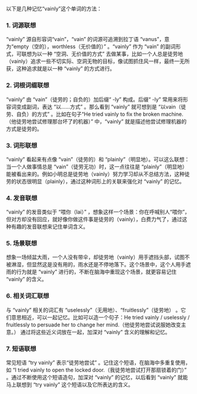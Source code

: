 以下是几种记忆“vainly”这个单词的方法：

### 1. 词源联想
“vainly” 源自形容词“vain”，“vain” 的词源可追溯到拉丁语 “vanus”，意为“empty（空的），worthless（无价值的）” 。“vainly” 作为 “vain” 的副词形式，可联想为以一种 “空洞、无价值的方式” 去做某事，比如一个人总是徒劳地（vainly）追求一些不切实际、空洞无物的目标，像试图抓住风一样，最终一无所获，这种追求就是以一种 “vainly” 的方式进行。

### 2. 词根词缀联想
“vainly” 由 “vain”（徒劳的；自负的）加后缀“ -ly” 构成。后缀“ -ly” 常用来将形容词变成副词，表达 “以……方式” 。那么看到 “vainly” 就可想到是 “以vain（徒劳、自负）的方式” 。比如在句子“He tried vainly to fix the broken machine.（他徒劳地尝试修理那台坏了的机器）” 中，“vainly” 就是描述他尝试修理机器的方式是徒劳的。

### 3. 词形联想
“vainly” 看起来有点像 “vain”（徒劳的）和 “plainly”（明显地）。可以这么联想：当一个人做事情总是 “vain”（徒劳无功）时，这一点往往是 “plainly”（明显地）能被看出来的。例如小明总是徒劳地（vainly）努力学习却从不总结方法，这种徒劳的状态很明显（plainly），通过这种词形上的关联来强化对 “vainly” 的记忆。

### 4. 发音联想
“vainly” 的发音类似于 “喂你（lai）” ，想象这样一个场景：你在呼喊别人“喂你”，但对方却没有回应，就好像你做这件事是徒劳的（vainly），白费力气了，通过这种有趣的发音联想来记住单词含义。

### 5. 场景联想
想象一场倾盆大雨，一个人没有带伞，却徒劳地（vainly）用手遮挡头部，试图不被淋湿，但显然这是没有用的，雨水还是不停地落下。这个场景中，这个人用手遮雨的行为就是 “vainly” 进行的，不断在脑海中重现这个场景，就更容易记住 “vainly” 的含义。

### 6. 相关词汇联想
与 “vainly” 相关的词汇有 “uselessly”（无用地）、“fruitlessly”（徒劳地） 。它们意思相近，可以一起记忆。比如可以造一个句子：He tried vainly / uselessly / fruitlessly to persuade her to change her mind.（他徒劳地尝试说服她改变主意。） 通过将这些近义词放在一起，加深对 “vainly” 含义的理解和记忆。

### 7. 短语联想
常见短语 “try vainly” 表示“徒劳地尝试” 。记住这个短语，在脑海中多重复使用，如 “I tried vainly to open the locked door.（我徒劳地尝试打开那扇锁着的门）” 。通过不断使用这个短语造句，加深对 “vainly” 的记忆，以后看到 “vainly” 就能马上联想到 “try vainly” 这个短语以及它所表达的含义。 